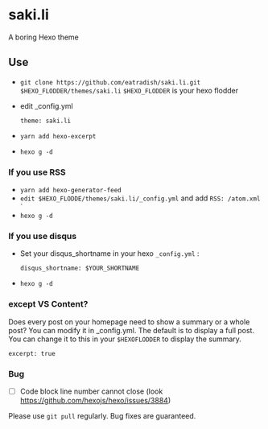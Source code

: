 # saki.li
A boring Hexo theme

## Use
- `git clone https://github.com/eatradish/saki.li.git $HEXO_FLODDER/themes/saki.li` 
  `$HEXO_FLODDER` is your hexo flodder
- edit _config.yml
    ```
    theme: saki.li
    ```

- `yarn add hexo-excerpt`
- `hexo g -d`

### If you use RSS
- `yarn add hexo-generator-feed`
- `edit $HEXO_FLODDE/themes/saki.li/_config.yml` and add `RSS: /atom.xml` `
- `hexo g -d`

### If you use disqus
- Set your disqus_shortname in your hexo `_config.yml` :
  ```
  disqus_shortname: $YOUR_SHORTNAME
  ```

- `hexo g -d`

### except VS Content?
Does every post on your homepage need to show a summary or a whole post? You can modify it in _config.yml. The default is to display a full post. You can change it to this in your `$HEXOFLODDER` to display the summary.

```
excerpt: true
```

### Bug
- [ ] Code block line number cannot close (look https://github.com/hexojs/hexo/issues/3884)

Please use `git pull` regularly. Bug fixes are guaranteed.
